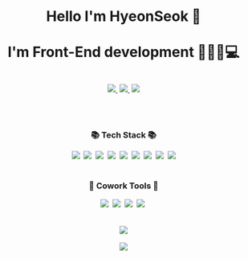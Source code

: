 <h1 align="center">Hello I'm HyeonSeok 👋 <br/><br/>
I'm Front-End development 🧔🏻‍♂️💻 </h1><br/>
<div align="center">
<a href="https://velog.io/@wjd5464"><img src="https://img.shields.io/badge/Velog-20C997?style=for-the-badge&logo=Velog&logoColor=black&link=https://velog.io/@wjd5464"/>&nbsp</a> 
<a href="https://github.com/Sn-bow?tab=repositories"><img src="https://img.shields.io/badge/Github-181717?style=for-the-badge&logo=GitHub&logoColor=white&link=https://github.com/Sn-bow?tab=repositories"/>&nbsp</a>
<a href="hyeonseok45@gmail.com"><img src="https://img.shields.io/badge/Gmail-EA4335?style=for-the-badge&logo=Gmail&logoColor=white&link=hyeonseok45@gmail.com"/></a>
</div>

<br/><br/>
<h3 align="center">📚 Tech Stack 📚</h3>
<div align="center">
<img src="https://img.shields.io/badge/HTML5-E34F26?style=for-the-badge&logo=HTML5&logoColor=white">&nbsp
<img src="https://img.shields.io/badge/css-1572B6?style=for-the-badge&logo=css3&logoColor=white">&nbsp
<img src="https://img.shields.io/badge/Sass-CC6699?style=for-the-badge&logo=Sass&logoColor=white">&nbsp
<img src="https://img.shields.io/badge/styledcomponents-DB7093?style=for-the-badge&logo=styled-components&logoColor=black">&nbsp
<img src="https://img.shields.io/badge/JavaScript-F7DF1E?style=for-the-badge&logo=JavaScript&logoColor=black">&nbsp
<img src="https://img.shields.io/badge/React-61DAFB?style=for-the-badge&logo=React&logoColor=black">&nbsp
<img src="https://img.shields.io/badge/TypeScript-3178C6?style=for-the-badge&logo=TypeScript&logoColor=white">&nbsp
<img src="https://img.shields.io/badge/github-181717?style=for-the-badge&logo=github&logoColor=white">&nbsp
<img src="https://img.shields.io/badge/git-F05032?style=for-the-badge&logo=git&logoColor=white">
</div><br/>

<h3 align="center">🌟 Cowork Tools 🌟</h3>
<div align="center">
<img src="https://img.shields.io/badge/Notion-000000?style=for-the-badge&logo=Notion&logoColor=white">&nbsp
<img src="https://img.shields.io/badge/Github-181717?style=for-the-badge&logo=GitHub&logoColor=white">&nbsp
<img src="https://img.shields.io/badge/Slack-4A154B?style=for-the-badge&logo=Slack&logoColor=white">&nbsp
<img src="https://img.shields.io/badge/Trello-0052CC?style=for-the-badge&logo=Trello&logoColor=white">&nbsp
</div><br/><br/>

<div align="center">
<img src="https://github-readme-stats.vercel.app/api/top-langs/?username=Sn-bow&layout=compact"><br><br>
<img src="https://github-readme-stats.vercel.app/api?username=Sn-bow&show_icons=true">
</div>

